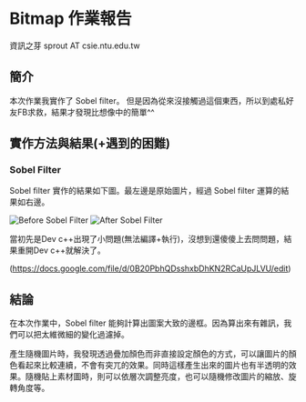 # Bitmap 作業報告
資訊之芽
sprout AT csie.ntu.edu.tw

## 簡介

本次作業我實作了 Sobel filter。
但是因為從來沒接觸過這個東西，所以到處私好友FB求救，結果才發現比想像中的簡單^^

## 實作方法與結果(+遇到的困難)
### Sobel Filter

Sobel filter 實作的結果如下圖。最左邊是原始圖片，經過 Sobel filter 運算的結果如右邊。

![Before Sobel Filter](http://tw-csie-sprout.github.io/programming15spring/pages/uploads/images/homework-bmp/flower_before.jpg) ![After Sobel Filter](http://tw-csie-sprout.github.io/programming15spring/pages/uploads/images/homework-bmp/flower_after.jpg)

當初先是Dev c++出現了小問題(無法編譯+執行)，沒想到還傻傻上去問問題，結果重開Dev c++就解決了。

(https://docs.google.com/file/d/0B20PbhQDsshxbDhKN2RCaUpJLVU/edit)




## 結論

在本次作業中，Sobel filter 能夠計算出圖案大致的邊框。因為算出來有雜訊，我們可以把太維微細的變化過濾掉。

產生隨機圖片時，我發現透過疊加顏色而非直接設定顏色的方式，可以讓圖片的顏色看起來比較連續，不會有突兀的效果。同時這樣產生出來的圖片也有半透明的效果。隨機貼上素材圖時，則可以依層次調整亮度，也可以隨機修改圖片的縮放、旋轉角度等。
